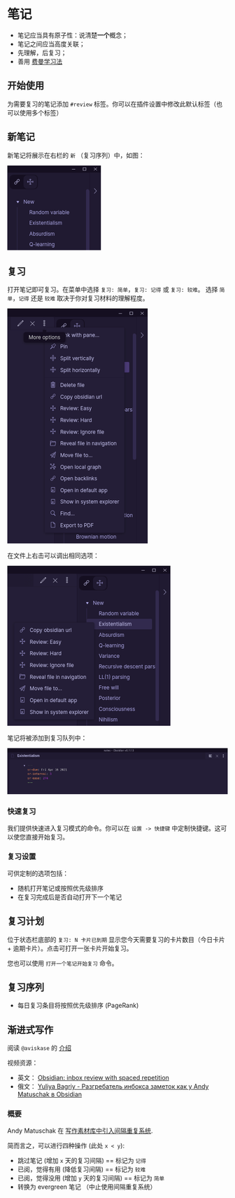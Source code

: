 # 笔记

- 笔记应当具有原子性：说清楚**一个**概念；
- 笔记之间应当高度关联；
- 先理解，后复习；
- 善用 [费曼学习法](https://fs.blog/2021/02/feynman-learning-technique/)

## 开始使用

为需要复习的笔记添加 `#review` 标签。你可以在插件设置中修改此默认标签（也可以使用多个标签）

## 新笔记

新笔记将展示在右栏的 `新` （复习序列）中，如图：

<img src="https://raw.githubusercontent.com/st3v3nmw/obsidian-spaced-repetition/master/docs/media/en/new_notes.png" />

## 复习

打开笔记即可复习。在菜单中选择 `复习: 简单`，`复习: 记得` 或 `复习: 较难`。 选择 `简单`，`记得` 还是 `较难` 取决于你对复习材料的理解程度。

<img src="https://raw.githubusercontent.com/st3v3nmw/obsidian-spaced-repetition/master/docs/media/en/more_options.png" />

在文件上右击可以调出相同选项：

<img src="https://raw.githubusercontent.com/st3v3nmw/obsidian-spaced-repetition/master/docs/media/en/file_context_menu.png" />

笔记将被添加到复习队列中：

<img src="https://raw.githubusercontent.com/st3v3nmw/obsidian-spaced-repetition/master/docs/media/en/scheduled.png" />

### 快速复习

我们提供快速进入复习模式的命令。你可以在 `设置 -> 快捷键` 中定制快捷键。这可以使您直接开始复习。

### 复习设置

可供定制的选项包括：

- 随机打开笔记或按照优先级排序
- 在复习完成后是否自动打开下一个笔记

## 复习计划

位于状态栏底部的 `复习: N 卡片已到期` 显示您今天需要复习的卡片数目（今日卡片 + 逾期卡片）。点击可打开一张卡片开始复习。

您也可以使用 `打开一个笔记开始复习` 命令。

## 复习序列

- 每日复习条目将按照优先级排序 (PageRank)

## 渐进式写作

阅读 `@aviskase` 的 [介绍](https://github.com/st3v3nmw/obsidian-spaced-repetition/issues/15)

视频资源：

- 英文： [Obsidian: inbox review with spaced repetition](https://youtu.be/zG5r7QIY_TM)
- 俄文： [Yuliya Bagriy - Разгребатель инбокса заметок как у Andy Matuschak в Obsidian](https://www.youtube.com/watch?v=CF6SSHB74cs)

### 概要

Andy Matuschak 在 [写作素材库中引入间隔重复系统](https://notes.andymatuschak.org/z7iCjRziX6V6unNWL81yc2dJicpRw2Cpp9MfQ).

简而言之，可以进行四种操作 (此处 `x < y`):

- 跳过笔记 (增加 `x` 天的复习间隔) == 标记为 `记得`
- 已阅，觉得有用 (降低复习间隔) == 标记为 `较难`
- 已阅，觉得没用 (增加 `y` 天的复习间隔) == 标记为 `简单`
- 转换为 evergreen 笔记 （中止使用间隔重复系统）

